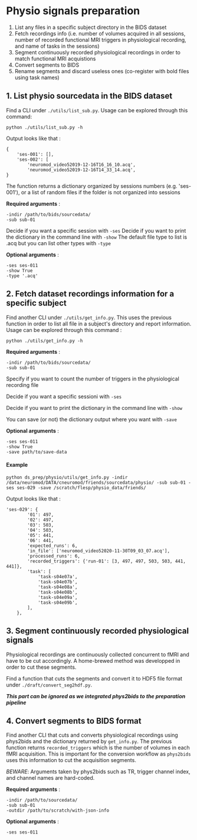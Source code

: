 # Physio signals preparation

1. List any files in a specific subject directory in the BIDS dataset
2. Fetch recordings info (i.e. number of volumes acquired in all sessions, number of recorded functional MRI triggers in physiological recording, and name of tasks in the sessions)
3. Segment continuously recorded physiological recordings in order to match functional MRI acquistions
4. Convert segments to BIDS
5. Rename segments and discard useless ones (co-register with bold files using task names)

## 1. List physio sourcedata in the BIDS dataset
Find a CLI under `./utils/list_sub.py`. Usage can be explored through this command:

``python ./utils/list_sub.py -h``

Output looks like that :
```
{
    'ses-001': [],
    'ses-002': [
        'neuromod_video52019-12-16T16_16_10.acq',
        'neuromod_video52019-12-16T14_33_14.acq',
}
```

The function returns a dictionary organized by sessions numbers (e.g. 'ses-001'), or a list of random files if the folder is not organized into sessions

**Required arguments** :
```
-indir /path/to/bids/sourcedata/
-sub sub-01

```
Decide if you want a specific session with `-ses`
Decide if you want to print the dictionary in the command line with `-show`
The default file type to list is .acq but you can list other types with `-type`

**Optional arguments** :
```
-ses ses-011
-show True
-type '.acq'
```

## 2. Fetch dataset recordings information for a specific subject
Find another CLI under `./utils/get_info.py`. This uses the previous function in order to list all file in a subject's directory and report information. Usage can be explored through this command :

``python ./utils/get_info.py -h``




**Required arguments** :
```
-indir /path/to/bids/sourcedata/
-sub sub-01
```
Specify if you want to count the number of triggers in the physiological recording file

Decide if you want a specific sessioni with `-ses`

Decide if you want to print the dictionary in the command line with `-show`

You can save (or not) the dictionary output where you want with `-save`

**Optional arguments** :
```
-ses ses-011
-show True
-save path/to/save-data
```
#### Example
``python ds_prep/physio/utils/get_info.py -indir /data/neuromod/DATA/cneuromod/friends/sourcedata/physio/ -sub sub-01 -ses ses-029 -save /scratch/flesp/physio_data/friends/``

Output looks like that :
```
'ses-029': {
        '01': 497,
        '02': 497,
        '03': 503,
        '04': 503,
        '05': 441,
        '06': 441,
        'expected_runs': 6,
        'in_file': ['neuromod_video52020-11-30T09_03_07.acq'],
        'processed_runs': 6,
        'recorded_triggers': {'run-01': [3, 497, 497, 503, 503, 441, 441]},
        'task': [
            'task-s04e07a',
            'task-s04e07b',
            'task-s04e08a',
            'task-s04e08b',
            'task-s04e09a',
            'task-s04e09b',
        ],
    },

```

## 3. Segment continuously recorded physiological signals
Physiological recordings are continuously collected concurrent to fMRI and have to be cut accordingly. A home-brewed method was developped in order to cut these segments.

Find a function that cuts the segments and convert it to HDF5 file format under `./draft/convert_seg2hdf.py`.

***This part can be ignored as we integrated phys2bids to the preparation pipeline***

## 4. Convert segments to BIDS format
Find another CLI that cuts and converts physiological recordings using phys2bids and the dictionary returned by `get_info.py`. The previous function returns `recorded_triggers` which is the number of volumes in each fMRI acquisition. This is important for the conversion workflow as `phys2bids` uses this information to cut the acquisition segments.

*BEWARE*: Arguments taken by phys2bids such as TR, trigger channel index, and channel names are hard-coded.

**Required arguments** :
```
-indir /path/to/sourcedata/
-sub sub-01
-outdir /path/to/scratch/with-json-info
```
**Optional arguments** :
```
-ses ses-011
```
